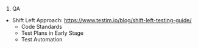1. QA
- Shift Left Approach: https://www.testim.io/blog/shift-left-testing-guide/
    - Code Standards
    - Test Plans in Early Stage
    - Test Automation